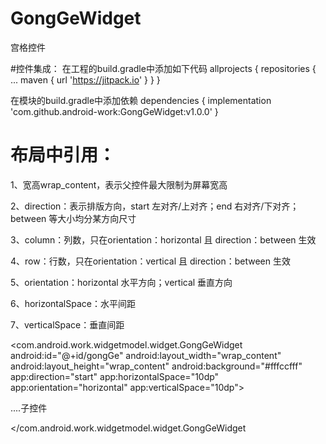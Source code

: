 # GongGeWidget
  宫格控件

  #控件集成：
  在工程的build.gradle中添加如下代码
  allprojects {
  repositories {
  ...
  maven { url 'https://jitpack.io' }
}
}

  在模块的build.gradle中添加依赖
  dependencies {
  implementation 'com.github.android-work:GongGeWidget:v1.0.0'
}


# 布局中引用：
  1、宽高wrap_content，表示父控件最大限制为屏幕宽高

  2、direction：表示排版方向，start 左对齐/上对齐；end 右对齐/下对齐；between 等大小均分某方向尺寸

  3、column：列数，只在orientation：horizontal 且 direction：between 生效

  4、row：行数，只在orientation：vertical 且 direction：between 生效

  5、orientation：horizontal 水平方向；vertical 垂直方向

  6、horizontalSpace：水平间距

  7、verticalSpace：垂直间距

  <com.android.work.widgetmodel.widget.GongGeWidget
  android:id="@+id/gongGe"
  android:layout_width="wrap_content"
  android:layout_height="wrap_content"
  android:background="#fffccfff"
  app:direction="start"
  app:horizontalSpace="10dp"
  app:orientation="horizontal"
  app:verticalSpace="10dp">

  ....子控件

  </com.android.work.widgetmodel.widget.GongGeWidget
